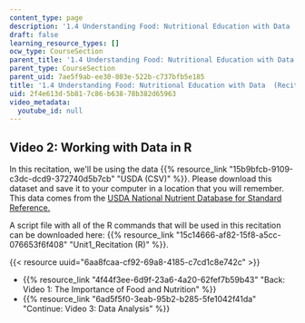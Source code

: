 ```yaml
---
content_type: page
description: '1.4 Understanding Food: Nutritional Education with Data  (Recitation)'
draft: false
learning_resource_types: []
ocw_type: CourseSection
parent_title: '1.4 Understanding Food: Nutritional Education with Data  (Recitation)'
parent_type: CourseSection
parent_uid: 7ae5f9ab-ee30-803e-522b-c737bfb5e185
title: '1.4 Understanding Food: Nutritional Education with Data  (Recitation)'
uid: 2f4e613d-5b81-7c86-b638-78b382d65963
video_metadata:
  youtube_id: null
---
```

## Video 2: Working with Data in R

In this recitation, we'll be using the data {{% resource_link "15b9bfcb-9109-c3dc-dcd9-372740d5b7cb" "USDA (CSV)" %}}. Please download this dataset and save it to your computer in a location that you will remember. This data comes from the [USDA National Nutrient Database for Standard Reference.](https://data.globalchange.gov/dataset/usda-ars-00020)

A script file with all of the R commands that will be used in this recitation can be downloaded here: {{% resource_link "15c14666-af82-15f8-a5cc-076653f6f408" "Unit1\_Recitation (R)" %}}.

{{< resource uuid="6aa8fcaa-cf92-69a8-4185-c7cd1c8e742c" >}}

- {{% resource_link "4f44f3ee-6d9f-23a6-4a20-62fef7b59b43" "Back: Video 1: The Importance of Food and Nutrition" %}}
- {{% resource_link "6ad5f5f0-3eab-95b2-b285-5fe1042f41da" "Continue: Video 3: Data Analysis" %}}